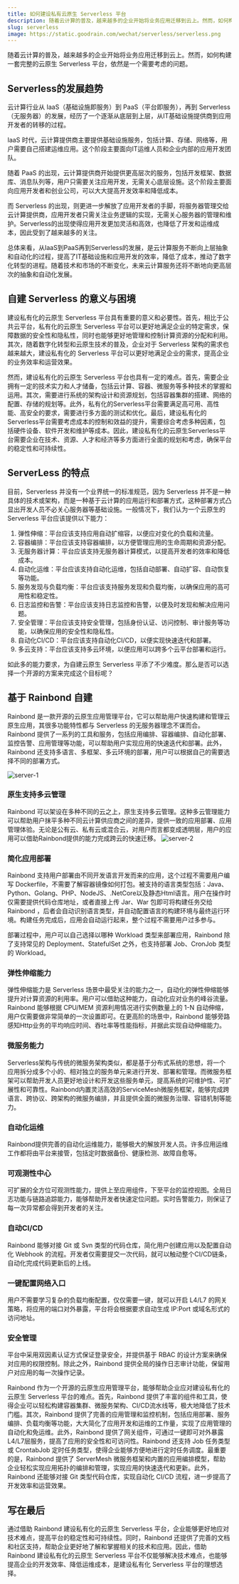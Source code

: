 ```yaml
---
title: 如何建设私有云原生 Serverless 平台
description: 随着云计算的普及，越来越多的企业开始将业务应用迁移到云上。然而，如何构建一套完整的云原生 Serverless 平台，依然是一个需要考虑的问题。本文将介绍如何在 Rainbond 上构建私有的 Serverless 平台。
slug: serverless
image: https://static.goodrain.com/wechat/serverless/serverless.png
---
```


随着云计算的普及，越来越多的企业开始将业务应用迁移到云上。然而，如何构建一套完整的云原生 Serverless 平台，依然是一个需要考虑的问题。

<!--truncate-->

## Serverless的发展趋势

云计算行业从 IaaS（基础设施即服务）到 PaaS（平台即服务），再到 Serverless（无服务器）的发展，经历了一个逐渐从底层到上层，从IT基础设施提供商到应用开发者的转移的过程。

IaaS 时代，云计算提供商主要提供基础设施服务，包括计算、存储、网络等，用户需要自己搭建运维应用。这个阶段主要面向IT运维人员和企业内部的应用开发团队。

随着 PaaS 的出现，云计算提供商开始提供更高层次的服务，包括开发框架、数据库、消息队列等，用户只需要关注应用开发，无需关心底层设施。这个阶段主要面向应用开发者和创业公司，可以大大提高开发效率和降低成本。

而 Serverless 的出现，则更进一步解放了应用开发者的手脚，将服务器管理交给云计算提供商，应用开发者只需关注业务逻辑的实现，无需关心服务器的管理和维护。Serverless的出现使得应用开发更加灵活和高效，也降低了开发和运维成本，因此受到了越来越多的关注。

总体来看，从IaaS到PaaS再到Serverless的发展，是云计算服务不断向上层抽象和自动化的过程，提高了IT基础设施和应用开发的效率，降低了成本，推动了数字化转型的进程。随着技术和市场的不断变化，未来云计算服务还将不断地向更高层次的抽象和自动化发展。



## 自建 Serverless 的意义与困境

建设私有化的云原生 Serverless 平台具有重要的意义和必要性。首先，相比于公共云平台，私有化的云原生 Serverless 平台可以更好地满足企业的特定需求，保障数据的安全性和隐私性，同时也能够更好地管理和控制计算资源的分配和利用。其次，随着数字化转型和云原生技术的普及，企业对于 Serverless 架构的需求也越来越大，建设私有化的 Serverless 平台可以更好地满足企业的需求，提高企业的业务效率和运营效果。

然而，建设私有化的云原生 Serverless 平台也具有一定的难点。首先，需要企业拥有一定的技术实力和人才储备，包括云计算、容器、微服务等多种技术的掌握和运用。其次，需要进行系统的架构设计和资源规划，包括容器集群的搭建、网络的配置、存储的规划等。此外，私有化的Serverless平台需要满足高可用、高性能、高安全的要求，需要进行多方面的测试和优化。最后，建设私有化的Serverless平台需要考虑成本的控制和效益的提升，需要综合考虑多种因素，包括硬件设备、软件开发和维护等成本。因此，建设私有化的云原生Serverless平台需要企业在技术、资源、人才和经济等多方面进行全面的规划和考虑，确保平台的稳定性和可持续性。



## ServerLess 的特点

目前，Serverless 并没有一个业界统一的标准规范，因为 Serverless 并不是一种具体的技术或架构，而是一种基于云计算的应用运行和部署方式，这种部署方式凸显出开发人员不必关心服务器等基础设施。一般情况下，我们认为一个云原生的 Serverless 平台应该提供以下能力：

1. 弹性伸缩：平台应该支持应用自动扩缩容，以便应对变化的负载和流量。
2. 容器编排：平台应该支持容器编排，以方便管理应用的生命周期和资源分配。
3. 无服务器计算：平台应该支持无服务器计算模式，以提高开发者的效率和降低成本。
4. 自动化运维：平台应该支持自动化运维，包括自动部署、自动扩容、自动恢复等功能。
5. 服务发现与负载均衡：平台应该支持服务发现和负载均衡，以确保应用的高可用性和稳定性。
6. 日志监控和告警：平台应该支持日志监控和告警，以便及时发现和解决应用问题。
7. 安全管理：平台应该支持安全管理，包括身份认证、访问控制、审计服务等功能，以确保应用的安全性和隐私性。
8. 自动化CI/CD：平台应该支持自动化CI/CD，以便实现快速迭代和部署。
9. 多云支持：平台应该支持多云环境，以便应用可以跨多个云平台部署和运行。

如此多的能力要求，为自建云原生 Serverless 平添了不少难度。那么是否可以选择一个开源的方案来完成这个目标呢？



## 基于 Rainbond 自建

Rainbond 是一款开源的云原生应用管理平台，它可以帮助用户快速构建和管理云原生应用，其很多功能特性都与 Serverless 的无服务器理念不谋而合。Rainbond 提供了一系列的工具和服务，包括应用编排、容器编排、自动化部署、监控告警、应用管理等功能，可以帮助用户实现应用的快速迭代和部署。此外，Rainbond 还支持多语言、多框架、多云环境的部署，用户可以根据自己的需要选择不同的部署方式。

![server-1](https://static.goodrain.com/wechat/serverless/rainbond-serverless-1.png)



### 原生支持多云管理

Rainbond 可以架设在多种不同的云之上，原生支持多云管理。这种多云管理能力可以帮助用户抹平多种不同云计算供应商之间的差异，提供一致的应用部署、应用管理体验。无论是公有云、私有云或混合云，对用户而言都变成透明层，用户的应用可以借助Rainbond提供的能力完成跨云的快速迁移。
![server-2](https://static.goodrain.com/wechat/serverless/rainbond-serverless-2.png)


### 简化应用部署

Rainbond 支持用户部署由不同开发语言开发而来的应用，这个过程不需要用户编写 Dockerfile，不需要了解容器镜像如何打包。被支持的语言类型包括：Java、Python、Golang、PHP、NodeJS、.NetCore以及静态Html语言。用户在操作时仅需要提供代码仓库地址，或者直接上传 Jar、War 包即可将构建任务交给 Rainbond ，后者会自动识别语言类型，并自动配置语言的构建环境与最终运行环境。构建任务完成后，应用会自动运行起来，整个过程不需要用户过多参与。

部署过程中，用户可以自己选择以哪种 Workload 类型来部署应用，Rainbond 除了支持常见的 Deployment、StatefulSet 之外，也支持部署 Job、CronJob 类型的 Workload。

### 弹性伸缩能力

弹性伸缩能力是 Serverless 场景中最受关注的能力之一，自动化的弹性伸缩能够提升对计算资源的利用率。用户可以借助这种能力，自动化应对业务的峰谷流量。Rainbond 能够根据 CPU/MEM 资源利用情况进行实例数量上的 1-N 自动伸缩，用户仅需要做非常简单的一次设置即可。在更高阶的场景中，Rainbond 能够旁路感知Http业务的平均响应时间、吞吐率等性能指标，并据此实现自动伸缩能力。

### 微服务能力

Serverless架构与传统的微服务架构类似，都是基于分布式系统的思想，将一个应用拆分成多个小的、相对独立的服务单元来进行开发、部署和管理。而微服务框架可以帮助开发人员更好地设计和开发这些服务单元，提高系统的可维护性、可扩展性和可靠性。Rainbond内置灵活高效的ServiceMesh微服务框架，能够完成跨语言、跨协议、跨架构的微服务编排，并且提供全面的微服务治理、容错机制等能力。

### 自动化运维

Rainbond提供完善的自动化运维能力，能够极大的解放开发人员。许多应用运维工作都将由平台来接管，包括定时数据备份、健康检测、故障自愈等。

### 可观测性中心

可扩展的全方位可观测性能力，提供上至应用组件，下至平台的监控视图。全局日志功能与链路追踪能力，能够帮助开发者快速定位问题。实时告警能力，则保证了每一次异常都会得到开发者的关注。

### 自动CI/CD

Rainbond 能够对接 Git 或 Svn 类型的代码仓库，简化用户创建应用以及配置自动化 Webhook 的流程。开发者仅需要提交一次代码，就可以触动整个CI/CD链条，自动化完成代码更新后的上线。

### 一键配置网络入口

用户不需要学习复杂的负载均衡配置，仅仅需要一键，就可以开启 L4/L7 的网关策略，将应用的端口对外暴露，平台将会根据要求自动生成 IP:Port 或域名形式的访问地址。

### 安全管理

平台中采用双因素认证方式保证登录安全，并提供基于 RBAC 的设计方案来确保对应用的权限控制。除此之外，Rainbond 提供全局的操作日志审计功能，保留用户对应用的每一次操作记录。



Rainbond 作为一个开源的云原生应用管理平台，能够帮助企业应对建设私有化的云原生 Serverless 平台的难点。首先，Rainbond 提供了丰富的组件和工具，使得企业可以轻松构建容器集群、微服务架构、CI/CD流水线等，极大地降低了技术门槛。其次，Rainbond 提供了完善的应用管理和监控机制，包括应用部署、服务编排、负载均衡等功能，大大简化了应用开发和运维的工作量，实现了应用管理的自动化和免运维。此外，Rainbond 提供了网关组件，可通过一键即可对外暴露L4/L7层服务，提高了应用的安全性和可访问性。Rainbond 还支持 Job 任务类型或 CrontabJob 定时任务类型，使得企业能够方便地进行定时任务调度。最重要的是，Rainbond 提供了 ServerMesh 微服务框架和内置的应用编排模型，帮助企业轻松实现应用拓扑的编排和管理，实现应用的快速迭代和更新。此外，Rainbond 还能够对接 Git 类型代码仓库，实现自动化 CI/CD 流程，进一步提高了开发效率和运营效果。



## 写在最后

通过借助 Rainbond 建设私有化的云原生 Serverless 平台，企业能够更好地应对技术难点，提高平台的稳定性和可持续性。同时，Rainbond 还提供了完善的文档和社区支持，帮助企业更好地了解和掌握相关的技术和应用。因此，借助 Rainbond 建设私有化的云原生 Serverless 平台不仅能够解决技术难点，也能够提高企业的开发效率、降低运维成本，是建设私有化 Serverless 平台的理想选择。